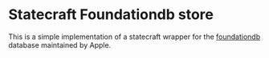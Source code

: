 # Statecraft Foundationdb store

This is a simple implementation of a statecraft wrapper for the [foundationdb](https://www.foundationdb.org/) database maintained by Apple.
